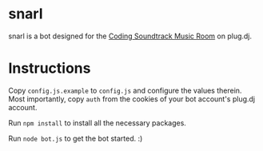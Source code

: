 snarl
=====

snarl is a bot designed for the [Coding Soundtrack Music Room](http://snarl.ericmartindale.com) on plug.dj.

# Instructions

Copy `config.js.example` to `config.js` and configure the values therein.  Most importantly, copy `auth` from the cookies of your bot account's plug.dj account.

Run `npm install` to install all the necessary packages.

Run `node bot.js` to get the bot started. :)